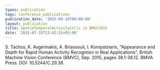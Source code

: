 ```yaml
---
types: publication
tags: conference_publications
publication_date: '2015-09-10T00:00:00'
layout: publication
title: SpatioTemporalActivityCells in BMVC2015
date: '2015-07-15T13:42:51+03:00'
---
```

<p>S. Tachos,&nbsp;K. Avgerinakis, A. Briassouli,&nbsp;I. Kompatsiaris, "Appearance and Depth for Rapid Human Activity Recogntion in Real Applications", British Machine Vision Conference (BMVC), Sep. 2015, pages 38.1-38.12. BMVA Press. DOI: 10.5244/C.29.38.</p>
